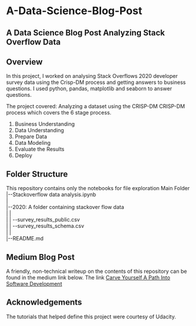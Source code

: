 # A-Data-Science-Blog-Post
A Data Science Blog Post Analyzing Stack Overflow Data
---

## Overview
In this project, I worked on analysing Stack Overflows 2020 developer survey data using the Crisp-DM process and getting answers to business questions. I used python, pandas, matplotlib and seaborn to answer questions.

The project covered:
Analyzing a dataset using the CRISP-DM CRISP-DM process which covers the 6 stage process.
1. Business Understanding
2. Data Understanding
3. Prepare Data
4. Data Modeling
5. Evaluate the Results
6. Deploy


## Folder Structure
This repository contains only the notebooks for file exploration
Main Folder
   |--Stackoverflow data analysis.ipynb <br>
   | <br>
   |--2020: A folder containing stackover flow data <br>
   |    | <br>
   |    | --survey_results_public.csv <br>
   |    | --survey_results_schema.csv <br>
   |    | <br>
   |--README.md <br>

## Medium Blog Post
A friendly, non-technical writeup on the contents of this repository can be found in the medium link below. The link [Carve Yourself A Path Into Software Development](https://medium.com/@kehindeadiguno/carve-yourself-a-path-into-software-development-dbeaa78901de)



## Acknowledgements
The tutorials that helped define this project were courtesy of Udacity.


